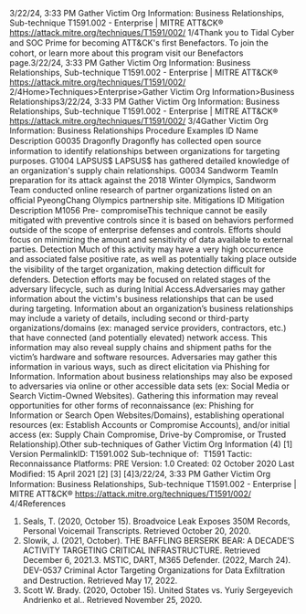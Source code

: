 3/22/24, 3:33 PM Gather Victim Org Information: Business Relationships, Sub-technique T1591.002 - Enterprise | MITRE ATT&CK®
https://attack.mitre.org/techniques/T1591/002/ 1/4Thank you to Tidal Cyber and SOC Prime for becoming ATT&CK's ﬁrst Benefactors. To join the cohort, or learn more about this program visit our
Benefactors page.3/22/24, 3:33 PM Gather Victim Org Information: Business Relationships, Sub-technique T1591.002 - Enterprise | MITRE ATT&CK®
https://attack.mitre.org/techniques/T1591/002/ 2/4Home>Techniques>Enterprise>Gather Victim Org Information>Business Relationships3/22/24, 3:33 PM Gather Victim Org Information: Business Relationships, Sub-technique T1591.002 - Enterprise | MITRE ATT&CK®
https://attack.mitre.org/techniques/T1591/002/ 3/4Gather Victim Org Information: Business Relationships
Procedure Examples
ID Name Description
G0035 Dragonﬂy Dragonﬂy has collected open source information to identify relationships between organizations for
targeting purposes.
G1004 LAPSUS$ LAPSUS$ has gathered detailed knowledge of an organization's supply chain relationships.
G0034 Sandworm
TeamIn preparation for its attack against the 2018 Winter Olympics, Sandworm Team conducted online research
of partner organizations listed on an oﬃcial PyeongChang Olympics partnership site.
Mitigations
ID Mitigation Description
M1056 Pre-
compromiseThis technique cannot be easily mitigated with preventive controls since it is based on behaviors performed
outside of the scope of enterprise defenses and controls. Efforts should focus on minimizing the amount
and sensitivity of data available to external parties.
Detection
Much of this activity may have a very high occurrence and associated false positive rate, as well as potentially taking place outside the
visibility of the target organization, making detection diﬃcult for defenders.
Detection efforts may be focused on related stages of the adversary lifecycle, such as during Initial Access.Adversaries may gather information about the victim's business relationships that can be used during targeting. Information about an
organization’s business relationships may include a variety of details, including second or third-party organizations/domains (ex: managed
service providers, contractors, etc.) that have connected (and potentially elevated) network access. This information may also reveal supply
chains and shipment paths for the victim’s hardware and software resources.
Adversaries may gather this information in various ways, such as direct elicitation via Phishing for Information. Information about business
relationships may also be exposed to adversaries via online or other accessible data sets (ex: Social Media or Search Victim-Owned
Websites). Gathering this information may reveal opportunities for other forms of reconnaissance (ex: Phishing for Information or Search
Open Websites/Domains), establishing operational resources (ex: Establish Accounts or Compromise Accounts), and/or initial access (ex:
Supply Chain Compromise, Drive-by Compromise, or Trusted Relationship).Other sub-techniques of Gather Victim Org Information (4)
[1]
Version PermalinkID: T1591.002
Sub-technique of:  T1591
 
Tactic: Reconnaissance
 
Platforms: PRE
Version: 1.0
Created: 02 October 2020
Last Modiﬁed: 15 April 2021
[2]
[3]
[4]3/22/24, 3:33 PM Gather Victim Org Information: Business Relationships, Sub-technique T1591.002 - Enterprise | MITRE ATT&CK®
https://attack.mitre.org/techniques/T1591/002/ 4/4References
1. Seals, T. (2020, October 15). Broadvoice Leak Exposes 350M
Records, Personal Voicemail Transcripts. Retrieved October
20, 2020.
2. Slowik, J. (2021, October). THE BAFFLING BERSERK BEAR: A
DECADE’S ACTIVITY TARGETING CRITICAL
INFRASTRUCTURE. Retrieved December 6, 2021.3. MSTIC, DART, M365 Defender. (2022, March 24). DEV-0537
Criminal Actor Targeting Organizations for Data Exﬁltration
and Destruction. Retrieved May 17, 2022.
4. Scott W. Brady. (2020, October 15). United States vs. Yuriy
Sergeyevich Andrienko et al.. Retrieved November 25, 2020.